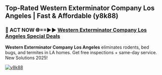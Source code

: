 ## Top-Rated Western Exterminator Company Los Angeles | Fast & Affordable (y8k88)

<h3>🐜 ACT NOW 🌐==►► <a href="https://tinyurl.com/2dysvsjj" rel="nofollow">Western Exterminator Company Los Angeles Special Deals</a></h3>

**Western Exterminator Company Los Angeles** eliminates rodents, bed bugs, and termites in LA homes. Get free inspections + same-day service. New Solutions 2025!

[![y8k88](https://i.imgur.com/JCYaghj.jpeg)](https://tinyurl.com/2dysvsjj)